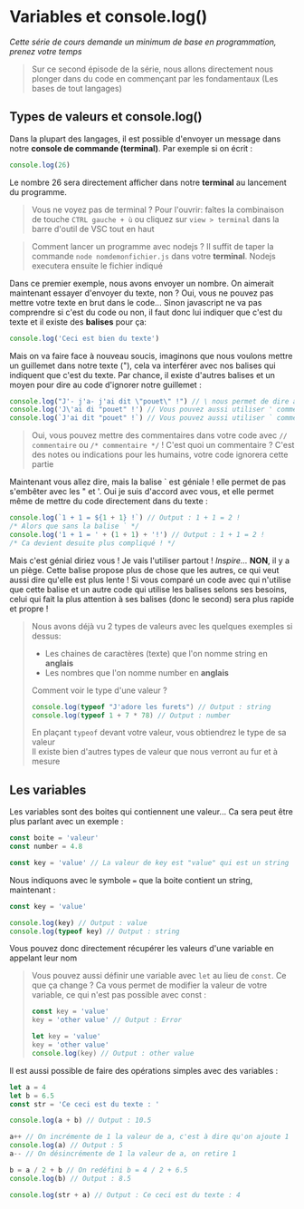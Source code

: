 # Variables et console.log()

_Cette série de cours demande un minimum de base en programmation, prenez votre temps_

> Sur ce second épisode de la série, nous allons directement nous plonger dans du code en commençant par les fondamentaux (Les bases de tout langages)

## Types de valeurs et console.log()

Dans la plupart des langages, il est possible d'envoyer un message dans notre **console de commande (terminal)**. Par exemple si on écrit :

```js
console.log(26)
```

Le nombre 26 sera directement afficher dans notre **terminal** au lancement du programme.

> Vous ne voyez pas de terminal ? Pour l'ouvrir: faîtes la combinaison de touche `CTRL gauche + ù` ou cliquez sur `view > terminal` dans la barre d'outil de VSC tout en haut

> Comment lancer un programme avec nodejs ? Il suffit de taper la commande `node nomdemonfichier.js` dans votre **terminal**. Nodejs executera ensuite le fichier indiqué

Dans ce premier exemple, nous avons envoyer un nombre. On aimerait maintenant essayer d'envoyer du texte, non ? Oui, vous ne pouvez pas mettre votre texte en brut dans le code... Sinon javascript ne va pas comprendre si c'est du code ou non, il faut donc lui indiquer que c'est du texte et il existe des **balises** pour ça:

```js
console.log('Ceci est bien du texte')
```

Mais on va faire face à nouveau soucis, imaginons que nous voulons mettre un guillemet dans notre texte ("), cela va interférer avec nos balises qui indiquent que c'est du texte. Par chance, il existe d'autres balises et un moyen pour dire au code d'ignorer notre guillemet :

```js
console.log("J'- j'a- j'ai dit \"pouet\" !") // \ nous permet de dire au code d'ignorer le caractère qui suit
console.log('J\'ai di "pouet" !') // Vous pouvez aussi utiliser ' comme balise
console.log(`J'ai dit "pouet" !`) // Vous pouvez aussi utiliser ` comme balise
```

> Oui, vous pouvez mettre des commentaires dans votre code avec `// commentaire` ou `/* commentaire */` ! C'est quoi un commentaire ? C'est des notes ou indications pour les humains, votre code ignorera cette partie

Maintenant vous allez dire, mais la balise ` est géniale ! elle permet de pas s'embêter avec les " et '. Oui je suis d'accord avec vous, et elle permet même de mettre du code directement dans du texte :

```js
console.log(`1 + 1 = ${1 + 1} !`) // Output : 1 + 1 = 2 !
/* Alors que sans la balise ` */
console.log('1 + 1 = ' + (1 + 1) + '!') // Output : 1 + 1 = 2 !
/* Ca devient desuite plus compliqué ! */
```

Mais c'est génial diriez vous ! Je vais l'utiliser partout ! _Inspire..._ **NON**, il y a un piège. Cette balise propose plus de chose que les autres, ce qui veut aussi dire qu'elle est plus lente ! Si vous comparé un code avec qui n'utilise que cette balise et un autre code qui utilise les balises selons ses besoins, celui qui fait la plus attention à ses balises (donc le second) sera plus rapide et propre !

> Nous avons déjà vu 2 types de valeurs avec les quelques exemples si dessus:
>
> - Les chaines de caractères (texte) que l'on nomme string en **anglais**
> - Les nombres que l'on nomme number en **anglais**
>
> Comment voir le type d'une valeur ?
>
> ```js
> console.log(typeof "J'adore les furets") // Output : string
> console.log(typeof 1 + 7 * 78) // Output : number
> ```
>
> En plaçant `typeof` devant votre valeur, vous obtiendrez le type de sa valeur  
> Il existe bien d'autres types de valeur que nous verront au fur et à mesure

## Les variables

Les variables sont des boites qui contiennent une valeur... Ca sera peut être plus parlant avec un exemple :

```js
const boite = 'valeur'
const number = 4.8

const key = 'value' // La valeur de key est "value" qui est un string
```

Nous indiquons avec le symbole `=` que la boite contient un string, maintenant :

```js
const key = 'value'

console.log(key) // Output : value
console.log(typeof key) // Output : string
```

Vous pouvez donc directement récupérer les valeurs d'une variable en appelant leur nom

> Vous pouvez aussi définir une variable avec `let` au lieu de `const`. Ce que ça change ? Ca vous permet de modifier la valeur de votre variable, ce qui n'est pas possible avec const :
>
> ```js
> const key = 'value'
> key = 'other value' // Output : Error
>
> let key = 'value'
> key = 'other value'
> console.log(key) // Output : other value
> ```

Il est aussi possible de faire des opérations simples avec des variables :

```js
let a = 4
let b = 6.5
const str = 'Ce ceci est du texte : '

console.log(a + b) // Output : 10.5

a++ // On incrémente de 1 la valeur de a, c'est à dire qu'on ajoute 1
console.log(a) // Output : 5
a-- // On désincrémente de 1 la valeur de a, on retire 1

b = a / 2 + b // On redéfini b = 4 / 2 + 6.5
console.log(b) // Output : 8.5

console.log(str + a) // Output : Ce ceci est du texte : 4
```
